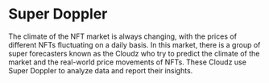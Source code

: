 # Super Doppler

The climate of the NFT market is always changing, with the prices of different NFTs fluctuating on a daily basis. In this market, there is a group of super forecasters known as the Cloudz who try to predict the climate of the market and the real-world price movements of NFTs. These Cloudz use Super Doppler to analyze data and report their insights.
